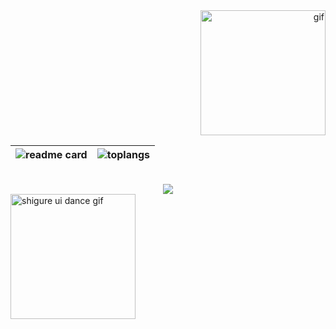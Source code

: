 <div align="right">  
  <img src="https://github.com/Linhieng/linhieng/blob/master/lick.webp" width="200" alt="gif">
</div>



<div align="center">


|![readme card](https://github-readme-stats.vercel.app/api?username=linhieng&theme=transparent&hide_border=true)|![toplangs](https://github-readme-stats.vercel.app/api/top-langs/?username=linhieng&layout=compact&hide_border=true)|
|--|--|

<br>

<img src="https://moe-counter.glitch.me/get/@linhieng?theme=gelbooru" />


</div>



<div align="left"> 
  <img src="https://media.tenor.com/cyORI7kwShQAAAAi/shigure-ui-dance.gif" alt="shigure ui dance gif" width="200"> <br>
</div>
